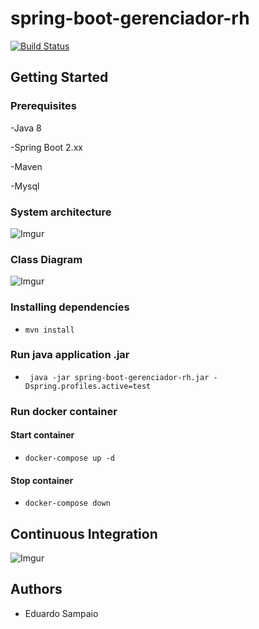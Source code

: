 # spring-boot-gerenciador-rh
[![Build Status](https://travis-ci.org/EduardoSampaio/spring-boot-gerenciador-rh.svg?branch=master)](https://travis-ci.org/EduardoSampaio/spring-boot-gerenciador-rh)
## Getting Started

### Prerequisites

-Java 8

-Spring Boot 2.xx

-Maven

-Mysql

### System architecture
![Imgur](https://i.imgur.com/WKoq12Q.png)
### Class Diagram
![Imgur](https://i.imgur.com/d8VGN3P.png)

### Installing dependencies
- `mvn install`

### Run java application .jar
- ` java -jar spring-boot-gerenciador-rh.jar -Dspring.profiles.active=test`

### Run docker container

#### Start container
- `docker-compose up -d`
#### Stop container
- `docker-compose down`

## Continuous Integration
 ![Imgur](https://i.imgur.com/wHCNsnI.png)
## Authors
- Eduardo Sampaio
